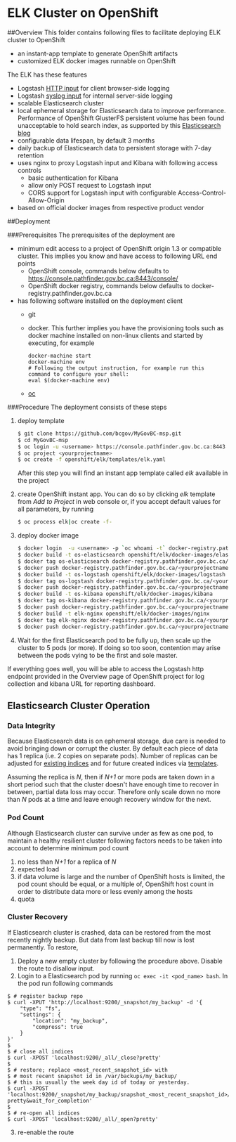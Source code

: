 # ELK Cluster on OpenShift

##Overview
This folder contains following files to facilitate deploying ELK cluster to OpenShift

* an instant-app template to generate OpenShift artifacts
* customized ELK docker images runnable on OpenShift

The ELK has these features
* Logstash [HTTP input](https://www.elastic.co/blog/introducing-logstash-input-http-plugin) for client browser-side logging
* Logstash [syslog input](https://www.elastic.co/guide/en/logstash/2.4/plugins-inputs-syslog.html) for internal server-side logging
* scalable Elasticsearch cluster
* local ephemeral storage for Elasticsearch data to improve performance. Performance of OpenShift GlusterFS persistent volume has been found unacceptable to hold search index, as supported by this [Elasticsearch blog](https://www.elastic.co/blog/performance-considerations-elasticsearch-indexing)
* configurable data lifespan, by default 3 months
* daily backup of Elasticsearch data to persistent storage with 7-day retention
* uses nginx to proxy Logstash input and Kibana with following access controls
  * basic authentication for Kibana
  * allow only POST request to Logstash input
  * CORS support for Logstash input with configurable Access-Control-Allow-Origin
* based on official docker images from respective product vendor 

##Deployment

###Prerequisites 
The prerequisites of the deployment are

* minimum edit access to a project of OpenShift origin 1.3 or compatible cluster. This implies you know and have access to following URL end points
  * OpenShift console, commands below defaults to https://console.pathfinder.gov.bc.ca:8443/console/ 
  * OpenShift docker registry, commands below defaults to docker-registry.pathfinder.gov.bc.ca
* has following software installed on the deployment client
  * git
  * docker. This further implies you have the provisioning tools such as docker machine installed on non-linux clients and started by executing, for example 
  
    ```
    docker-machine start
    docker-machine env
    # Following the output instruction, for example run this command to configure your shell:
    eval $(docker-machine env)
    ```
  * [oc](https://docs.openshift.com/container-platform/latest/cli_reference/get_started_cli.html)

###Procedure
The deployment consists of these steps

1. deploy template

   ```sh
   $ git clone https://github.com/bcgov/MyGovBC-msp.git
   $ cd MyGovBC-msp
   $ oc login -u <username> https://console.pathfinder.gov.bc.ca:8443
   $ oc project <yourprojectname>
   $ oc create -f openshift/elk/templates/elk.yaml
   ```
   After this step you will find an instant app template called *elk* available in the project
2. create OpenShift instant app. You can do so by clicking *elk* template from *Add to Project* in web console or, if you accept default values for all parameters, by running

   ```sh
   $ oc process elk|oc create -f-
   ```
3. deploy docker image

   ```sh
   $ docker login  -u <username> -p `oc whoami -t` docker-registry.pathfinder.gov.bc.ca
   $ docker build -t os-elasticsearch openshift/elk/docker-images/elastic-search
   $ docker tag os-elasticsearch docker-registry.pathfinder.gov.bc.ca/<yourprojectname>/os-elasticsearch
   $ docker push docker-registry.pathfinder.gov.bc.ca/<yourprojectname>/os-elasticsearch
   $ docker build -t os-logstash openshift/elk/docker-images/logstash
   $ docker tag os-logstash docker-registry.pathfinder.gov.bc.ca/<yourprojectname>/os-logstash
   $ docker push docker-registry.pathfinder.gov.bc.ca/<yourprojectname>/os-logstash
   $ docker build -t os-kibana openshift/elk/docker-images/kibana
   $ docker tag os-kibana docker-registry.pathfinder.gov.bc.ca/<yourprojectname>/os-kibana
   $ docker push docker-registry.pathfinder.gov.bc.ca/<yourprojectname>/os-kibana
   $ docker build -t elk-nginx openshift/elk/docker-images/nginx
   $ docker tag elk-nginx docker-registry.pathfinder.gov.bc.ca/<yourprojectname>/elk-nginx
   $ docker push docker-registry.pathfinder.gov.bc.ca/<yourprojectname>/elk-nginx
   ```

4. Wait for the first Elasticsearch pod to be fully up, then scale up the cluster to 5 pods (or more). If doing so too soon, contention may arise between the pods vying to be the first and sole master.   

If everything goes well, you will be able to access the Logstash http endpoint provided in the Overview page of OpenShift project for log collection and kibana URL for reporting dashboard.

## Elasticsearch Cluster Operation

### Data Integrity 
Because Elasticsearch data is on ephemeral storage, due care is needed to avoid bringing down or corrupt the cluster. By default each piece of data has 1 replica (i.e. 2 copies on separate pods). Number of replicas can be adjusted for [existing indices](https://www.elastic.co/guide/en/elasticsearch/guide/current/replica-shards.html) and for future created indices via [templates](http://stackoverflow.com/questions/24553718/updating-the-default-index-number-of-replicas-setting-for-new-indices).

 Assuming the replica is *N*, then if *N+1* or more pods are taken down in a short period such that the cluster doesn't have enough time to recover in between, partial data loss may occur. Therefore only scale down no more than *N* pods at a time and leave enough recovery window for the next.
 
### Pod Count
Although Elasticsearch cluster can survive under as few as one pod, to maintain a healthy resilient cluster following factors needs to be taken into account to determine minimum pod count

  1. no less than *N+1* for a replica of *N*
  2. expected load
  3. if data volume is large and the number of OpenShift hosts is limited, the pod count should be equal, or a multiple of,  OpenShift host count in order to distribute data more or less evenly among the hosts
  4. quota

### Cluster Recovery
If Elasticsearch cluster is crashed, data can be restored from the most recently nightly backup. But data from last backup till now is lost permanently. To restore,

1. Deploy a new empty cluster by following the procedure above. Disable the route to disallow input.
2. Login to a Elasticsearch pod by running `oc exec -it <pod_name> bash`. In the pod run following commands

  ```
  $ # register backup repo
  $ curl -XPUT 'http://localhost:9200/_snapshot/my_backup' -d '{
      "type": "fs",
      "settings": {
          "location": "my_backup",
          "compress": true
      }
  }'
  $
  $ # close all indices
  $ curl -XPOST 'localhost:9200/_all/_close?pretty'
  $
  $ # restore; replace <most_recent_snapshot_id> with 
  $ # most recent snapshot id in /var/backups/my_backup/
  $ # this is usually the week day id of today or yesterday.
  $ curl -XPOST 'localhost:9200/_snapshot/my_backup/snapshot_<most_recent_snapshot_id>/_restore?pretty&wait_for_completion'
  $
  $ # re-open all indices
  $ curl -XPOST 'localhost:9200/_all/_open?pretty'
  ```
3. re-enable the route
